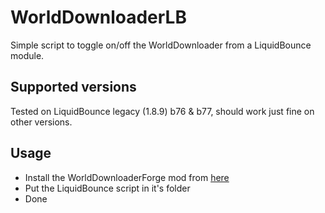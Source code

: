 # WorldDownloaderLB
Simple script to toggle on/off the WorldDownloader from a LiquidBounce module.
## Supported versions
Tested on LiquidBounce legacy (1.8.9) b76 & b77, should work just fine on other versions.
## Usage
- Install the WorldDownloaderForge mod from [here](https://github.com/Nixuge/WorldDownloaderForge)
- Put the LiquidBounce script in it's folder
- Done
